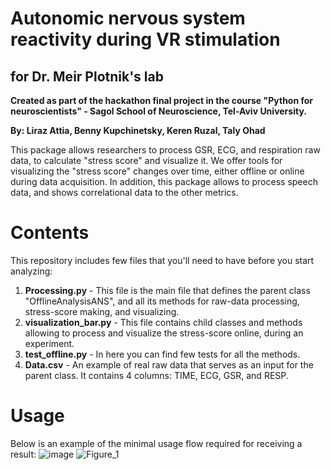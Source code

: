 # Autonomic nervous system reactivity during VR stimulation
## for Dr. Meir Plotnik's lab

**Created as part of the hackathon final project in the course "Python for neuroscientists" - Sagol School of Neuroscience, Tel-Aviv University.**

**By: Liraz Attia, Benny Kupchinetsky, Keren Ruzal, Taly Ohad**

This package allows researchers to process GSR, ECG, and respiration raw data, to calculate "stress score" and visualize it.
We offer tools for visualizing the "stress score" changes over time, either offline or online during data acquisition.
In addition, this package allows to process speech data, and shows correlational data to the other metrics.


# Contents
This repository includes few files that you'll need to have before you start analyzing:
1. **Processing.py** - This file is the main file that defines the parent class "OfflineAnalysisANS", and all its methods for raw-data processing, stress-score making, and visualizing.
2. **visualization_bar.py** - This file contains child classes and methods allowing to process and visualize the stress-score online, during an experiment.
3. **test_offline.py** - In here you can find few tests for all the methods.
4. **Data.csv** - An example of real raw data that serves as an input for the parent class. It contains 4 columns: TIME, ECG, GSR, and RESP.

# Usage
Below is an example of the minimal usage flow required for receiving a result:
![image](https://user-images.githubusercontent.com/80268425/124131773-cb879580-da88-11eb-9237-afbf24428b61.png)
![Figure_1](https://user-images.githubusercontent.com/80268425/124130351-5798bd80-da87-11eb-9acb-3b74b36ad556.png)
